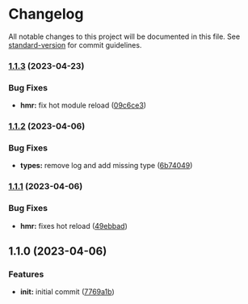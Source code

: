 # Changelog

All notable changes to this project will be documented in this file. See [standard-version](https://github.com/conventional-changelog/standard-version) for commit guidelines.

### [1.1.3](https://github.com/dvcol/vite-plugin-i18n/compare/v1.1.2...v1.1.3) (2023-04-23)


### Bug Fixes

* **hmr:** fix hot module reload ([09c6ce3](https://github.com/dvcol/vite-plugin-i18n/commit/09c6ce394d866bc5fe9c88976122df034d91ea55))

### [1.1.2](https://github.com/dvcol/vite-plugin-i18n/compare/v1.1.1...v1.1.2) (2023-04-06)


### Bug Fixes

* **types:** remove log and add missing type ([6b74049](https://github.com/dvcol/vite-plugin-i18n/commit/6b740491379800eb2bddadd2fde1dcc321961cb1))

### [1.1.1](https://github.com/dvcol/vite-plugin-i18n/compare/v1.1.0...v1.1.1) (2023-04-06)


### Bug Fixes

* **hmr:** fixes hot reload ([49ebbad](https://github.com/dvcol/vite-plugin-i18n/commit/49ebbad039bb45b39935f61dcb670493063be5e2))

## 1.1.0 (2023-04-06)


### Features

* **init:** initial commit ([7769a1b](https://github.com/dvcol/vite-plugin-i18n/commit/7769a1b12f9d31bf3c881119bdf4f5ec4a6e83b5))
